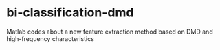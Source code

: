 # bi-classification-dmd
Matlab codes about a new feature extraction method based on DMD and high-frequency characteristics

